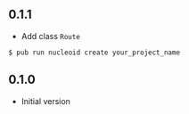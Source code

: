 ## 0.1.1
- Add class `Route`
```
$ pub run nucleoid create your_project_name
```

## 0.1.0
- Initial version

